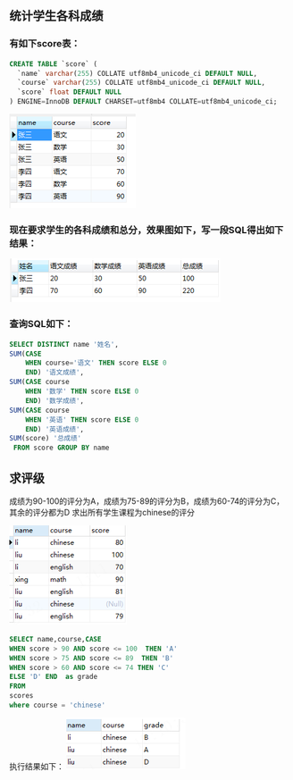 ## 统计学生各科成绩

### 有如下score表：

```sql
CREATE TABLE `score` (
  `name` varchar(255) COLLATE utf8mb4_unicode_ci DEFAULT NULL,
  `course` varchar(255) COLLATE utf8mb4_unicode_ci DEFAULT NULL,
  `score` float DEFAULT NULL
) ENGINE=InnoDB DEFAULT CHARSET=utf8mb4 COLLATE=utf8mb4_unicode_ci;
```

![img](assets/20200807115010934.png)

### 现在要求学生的各科成绩和总分，效果图如下，写一段SQL得出如下结果：

![img](assets/20200807115215657.png)

### 查询SQL如下：

```sql
SELECT DISTINCT name '姓名', 
SUM(CASE
	WHEN course='语文' THEN score ELSE 0
	END) '语文成绩',
SUM(CASE course 
	WHEN '数学' THEN score ELSE 0
	END) '数学成绩',
SUM(CASE course 
	WHEN '英语' THEN score ELSE 0
	END) '英语成绩',
SUM(score) '总成绩'
 FROM score GROUP BY name
```



## 求评级

成绩为90-100的评分为A，成绩为75-89的评分为B，成绩为60-74的评分为C，其余的评分都为D 求出所有学生课程为chinese的评分

![在这里插入图片描述](assets/20191120181243871.png)

```sql
SELECT name,course,CASE 
WHEN score > 90 AND score <= 100  THEN 'A'
WHEN score > 75 AND score <= 89  THEN 'B'
WHEN score > 60 AND score <= 74 THEN 'C'
ELSE 'D' END  as grade
FROM
scores
where course = 'chinese'
```

执行结果如下： ![在这里插入图片描述](assets/20191120181046777.png)